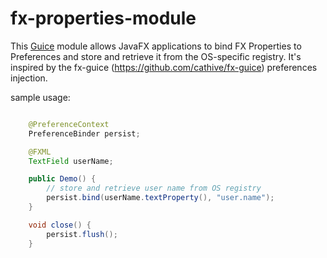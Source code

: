# fx-properties-module
This [Guice](https://github.com/google/guice) module allows JavaFX applications to bind FX Properties to Preferences and store and retrieve it from the OS-specific registry. It's inspired by the fx-guice (https://github.com/cathive/fx-guice) preferences injection.

sample usage:
```java

	@PreferenceContext
	PreferenceBinder persist;

	@FXML
	TextField userName;

	public Demo() {
		// store and retrieve user name from OS registry
		persist.bind(userName.textProperty(), "user.name");
	}

	void close() {
		persist.flush();
	}

```
